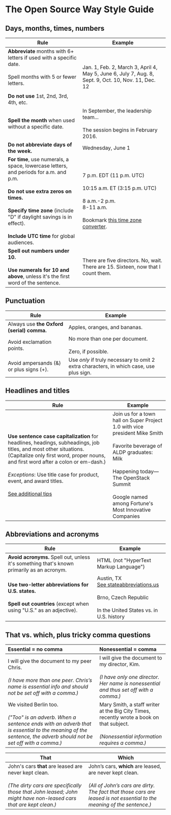 # The Open Source Way Style Guide

## Days, months, times, numbers

| Rule | Example |
| ---- | ------- |
| **Abbreviate** months with 6+ letters if used with a specific date.<br><br>Spell months with 5 or fewer letters.<br><br>**Do not use** 1st, 2nd, 3rd, 4th, etc. | Jan. 1, Feb. 2, March 3, April 4, May 5, June 6, July 7, Aug. 8, Sept. 9, Oct. 10, Nov. 11, Dec. 12 |
| **Spell the month** when used without a specific date. | In September, the leadership team...<br><br>The session begins in February 2016. |
| **Do not abbreviate days of the week.** | Wednesday, June 1 |
| **For time**, use numerals, a space, lowercase letters, and periods for a.m. and p.m.<br><br>**Do not use extra zeros on times.**<br><br>**Specify time zone** (include "D" if daylight savings is in effect).<br><br>**Include UTC time** for global audiences. | 7 p.m. EDT (11 p.m. UTC)<br><br>10:15 a.m. ET (3:15 p.m. UTC)<br><br>8 a.m.-2 p.m.<br>8-11 a.m.<br><br>Bookmark [this time zone converter](http://tiny.cc/time-zone-converter). |
| **Spell out numbers under 10.**<br><br>**Use numerals for 10 and above**, unless it's the first word of the sentence. | There are five directors. No, wait. There are 15. Sixteen, now that I count them. |

## Punctuation

| Rule | Example |
| ---- | ------- |
| Always use **the Oxford (serial) comma.** | Apples, oranges, and bananas. |
| Avoid exclamation points. | No more than one per document.<br><br>Zero, if possible. |
| Avoid ampersands (&) or plus signs (+). | Use _only_ if truly necessary to omit 2 extra characters, in which case, use plus sign. |

## Headlines and titles

| Rule | Example |
| ---- | ------- |
| **Use sentence case capitalization** for headlines, headings, subheadings, job titles, and most other situations. (Capitalize only first word, proper nouns, and first word after a colon or em-dash.)<br><br>*Exceptions*: Use title case for product, event, and award titles.<br><br>[See additional tips](http://tiny.cc/sentence-vs-title) | Join us for a town hall on Super Project 1.0 with vice president Mike Smith<br><br>Favorite beverage of ALDP graduates: Milk<br><br>Happening today—The OpenStack Summit<br><br>Google named among Fortune's Most Innovative Companies |

## Abbreviations and acronyms

| Rule | Example |
| ---- | ------- |
| **Avoid acronyms.** Spell out, unless it's something that's known primarily as an acronym. | HTML (not "HyperText Markup Language") |
| **Use two-letter abbreviations for U.S. states.**<br><br>**Spell out countries**  (except when using "U.S." as an adjective). | Austin, TX<br>[See stateabbreviations.us](https://stateabbreviations.us)<br><br>Brno, Czech Republic<br><br> In the United States  vs.  in U.S. history |

## That vs. which, plus tricky comma questions

| Essential = no comma | Nonessential = comma | 
| :------------------- | :------------------- |
| I will give the document to my peer Chris.<br><br>*(I have more than one peer. Chris’s name is essential info and should not be set off with a comma.)* | I will give the document to my director, Kim.<br><br>*(I have only one director. Her name is nonessential and thus set off with a comma.)* |
| We visited Berlin too.<br><br>*("Too" is an adverb. When a sentence ends with an adverb that is essential to the meaning of the sentence, the adverb should not be set off with a comma.)* | Mary Smith, a staff writer at the Big City Times, recently wrote a book on that subject.<br><br>*(Nonessential information requires a comma.)* |

| That | Which |
| ---- | ----- |
| John's cars **that** are leased are never kept clean.<br><br>*(The dirty cars are specifically those that John leased; John might have non-leased cars that are kept clean.)* | John’s cars, **which** are leased, are never kept clean.<br><br>*(All of John’s cars are dirty. The fact that those cars are leased is not essential to the meaning of the sentence.)* |
